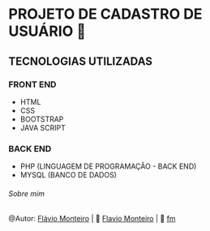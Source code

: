 # PROJETO DE CADASTRO DE USUÁRIO :calling:

## TECNOLOGIAS UTILIZADAS

### FRONT END

- HTML
- CSS
- BOOTSTRAP
- JAVA SCRIPT

### BACK END

- PHP (LINGUAGEM DE PROGRAMAÇÃO - BACK END)
- MYSQL (BANCO DE DADOS)



###### Sobre mim

@Autor: [Flávio Monteiro](https://github.com/flaviohnm) | :rocket: [Flavio Monteiro](https://www.linkedin.com/in/flaviohnm/)  | :e-mail: [fm](flaviohnm@gmail.com)

